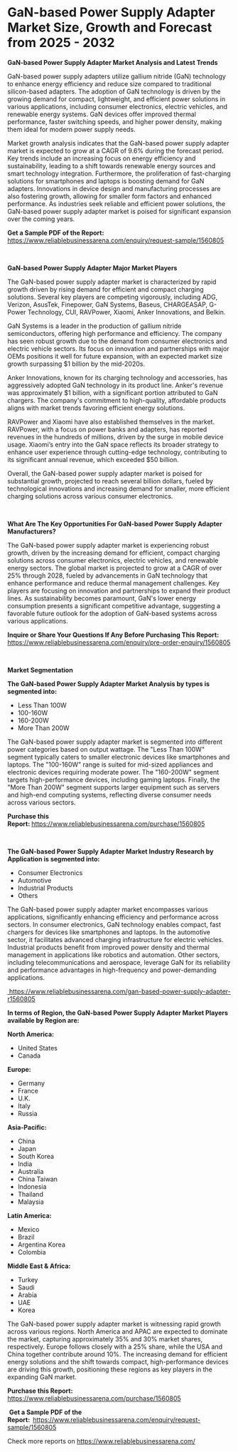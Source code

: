 <p><h1>GaN-based Power Supply Adapter Market Size, Growth and Forecast from 2025 - 2032</h1></p><p><strong>GaN-based Power Supply Adapter Market Analysis and Latest Trends</strong></p>
<p><p>GaN-based power supply adapters utilize gallium nitride (GaN) technology to enhance energy efficiency and reduce size compared to traditional silicon-based adapters. The adoption of GaN technology is driven by the growing demand for compact, lightweight, and efficient power solutions in various applications, including consumer electronics, electric vehicles, and renewable energy systems. GaN devices offer improved thermal performance, faster switching speeds, and higher power density, making them ideal for modern power supply needs.</p><p>Market growth analysis indicates that the GaN-based power supply adapter market is expected to grow at a CAGR of 9.6% during the forecast period. Key trends include an increasing focus on energy efficiency and sustainability, leading to a shift towards renewable energy sources and smart technology integration. Furthermore, the proliferation of fast-charging solutions for smartphones and laptops is boosting demand for GaN adapters. Innovations in device design and manufacturing processes are also fostering growth, allowing for smaller form factors and enhanced performance. As industries seek reliable and efficient power solutions, the GaN-based power supply adapter market is poised for significant expansion over the coming years.</p></p>
<p><strong>Get a Sample PDF of the Report:&nbsp;</strong> <a href="https://www.reliablebusinessarena.com/enquiry/request-sample/1560805?utm_campaign=2188&utm_medium=2&utm_source=Github&utm_content=ia&utm_term=06042025&utm_id=gan-based-power-supply-adapter">https://www.reliablebusinessarena.com/enquiry/request-sample/1560805</a></p>
<p>&nbsp;</p>
<p><strong>GaN-based Power Supply Adapter Major Market Players</strong></p>
<p><p>The GaN-based power supply adapter market is characterized by rapid growth driven by rising demand for efficient and compact charging solutions. Several key players are competing vigorously, including ADG, Verizon, AsusTek, Finepower, GaN Systems, Baseus, CHARGEASAP, G-Power Technology, CUI, RAVPower, Xiaomi, Anker Innovations, and Belkin.</p><p>GaN Systems is a leader in the production of gallium nitride semiconductors, offering high performance and efficiency. The company has seen robust growth due to the demand from consumer electronics and electric vehicle sectors. Its focus on innovation and partnerships with major OEMs positions it well for future expansion, with an expected market size growth surpassing $1 billion by the mid-2020s.</p><p>Anker Innovations, known for its charging technology and accessories, has aggressively adopted GaN technology in its product line. Anker's revenue was approximately $1 billion, with a significant portion attributed to GaN chargers. The company's commitment to high-quality, affordable products aligns with market trends favoring efficient energy solutions.</p><p>RAVPower and Xiaomi have also established themselves in the market. RAVPower, with a focus on power banks and adapters, has reported revenues in the hundreds of millions, driven by the surge in mobile device usage. Xiaomi’s entry into the GaN space reflects its broader strategy to enhance user experience through cutting-edge technology, contributing to its significant annual revenue, which exceeded $50 billion.</p><p>Overall, the GaN-based power supply adapter market is poised for substantial growth, projected to reach several billion dollars, fueled by technological innovations and increasing demand for smaller, more efficient charging solutions across various consumer electronics.</p></p>
<p>&nbsp;</p>
<p><strong>What Are The Key Opportunities For GaN-based Power Supply Adapter Manufacturers?</strong></p>
<p><p>The GaN-based power supply adapter market is experiencing robust growth, driven by the increasing demand for efficient, compact charging solutions across consumer electronics, electric vehicles, and renewable energy sectors. The global market is projected to grow at a CAGR of over 25% through 2028, fueled by advancements in GaN technology that enhance performance and reduce thermal management challenges. Key players are focusing on innovation and partnerships to expand their product lines. As sustainability becomes paramount, GaN's lower energy consumption presents a significant competitive advantage, suggesting a favorable future outlook for the adoption of GaN-based systems across various applications.</p></p>
<p><strong>Inquire or Share Your Questions If Any Before Purchasing This Report:</strong> <a href="https://www.reliablebusinessarena.com/enquiry/pre-order-enquiry/1560805?utm_campaign=2188&utm_medium=2&utm_source=Github&utm_content=ia&utm_term=06042025&utm_id=gan-based-power-supply-adapter">https://www.reliablebusinessarena.com/enquiry/pre-order-enquiry/1560805</a></p>
<p>&nbsp;</p>
<p><strong>Market Segmentation</strong></p>
<p><strong>The GaN-based Power Supply Adapter Market Analysis by types is segmented into:</strong></p>
<p><ul><li>Less Than 100W</li><li>100-160W</li><li>160-200W</li><li>More Than 200W</li></ul></p>
<p><p>The GaN-based power supply adapter market is segmented into different power categories based on output wattage. The "Less Than 100W" segment typically caters to smaller electronic devices like smartphones and laptops. The "100-160W" range is suited for mid-sized appliances and electronic devices requiring moderate power. The "160-200W" segment targets high-performance devices, including gaming laptops. Finally, the "More Than 200W" segment supports larger equipment such as servers and high-end computing systems, reflecting diverse consumer needs across various sectors.</p></p>
<p><strong>Purchase this Report:&nbsp;</strong><a href="https://www.reliablebusinessarena.com/purchase/1560805?utm_campaign=2188&utm_medium=2&utm_source=Github&utm_content=ia&utm_term=06042025&utm_id=gan-based-power-supply-adapter">https://www.reliablebusinessarena.com/purchase/1560805</a></p>
<p>&nbsp;</p>
<p><strong>The GaN-based Power Supply Adapter Market Industry Research by Application is segmented into:</strong></p>
<p><ul><li>Consumer Electronics</li><li>Automotive</li><li>Industrial Products</li><li>Others</li></ul></p>
<p><p>The GaN-based power supply adapter market encompasses various applications, significantly enhancing efficiency and performance across sectors. In consumer electronics, GaN technology enables compact, fast chargers for devices like smartphones and laptops. In the automotive sector, it facilitates advanced charging infrastructure for electric vehicles. Industrial products benefit from improved power density and thermal management in applications like robotics and automation. Other sectors, including telecommunications and aerospace, leverage GaN for its reliability and performance advantages in high-frequency and power-demanding applications.</p></p>
<p><a href="https://www.reliablebusinessarena.com/gan-based-power-supply-adapter-r1560805?utm_campaign=2188&utm_medium=2&utm_source=Github&utm_content=ia&utm_term=06042025&utm_id=gan-based-power-supply-adapter">&nbsp;https://www.reliablebusinessarena.com/gan-based-power-supply-adapter-r1560805</a></p>
<p><strong>In terms of Region, the GaN-based Power Supply Adapter Market Players available by Region are:</strong></p>
<p>
    <p> <strong> North America: </strong>
        <ul>
            <li>United States</li>
            <li>Canada</li>
        </ul>
        </p> 
    <p> <strong> Europe: </strong>
        <ul>
            <li>Germany</li>
            <li>France</li>
            <li>U.K.</li>
            <li>Italy</li>
            <li>Russia</li>
        </ul>
        </p> 
    <p> <strong> Asia-Pacific: </strong>
        <ul>
            <li>China</li>
            <li>Japan</li>
            <li>South Korea</li>
            <li>India</li>
            <li>Australia</li>
            <li>China Taiwan</li>
            <li>Indonesia</li>
            <li>Thailand</li>
            <li>Malaysia</li>
        </ul>
        </p> 
    <p> <strong> Latin America: </strong>
        <ul>
            <li>Mexico</li>
            <li>Brazil</li>
            <li>Argentina Korea</li>
            <li>Colombia</li>
        </ul>
        </p> 
    <p> <strong> Middle East & Africa: </strong>
        <ul>
            <li>Turkey</li>
            <li>Saudi</li>
            <li>Arabia</li>
            <li>UAE</li>
            <li>Korea</li>
        </ul>
    </p>
    </p>
<p><p>The GaN-based power supply adapter market is witnessing rapid growth across various regions. North America and APAC are expected to dominate the market, capturing approximately 35% and 30% market shares, respectively. Europe follows closely with a 25% share, while the USA and China together contribute around 10%. The increasing demand for efficient energy solutions and the shift towards compact, high-performance devices are driving this growth, positioning these regions as key players in the expanding GaN market.</p></p>
<p><strong>Purchase this Report: </strong><a href="https://www.reliablebusinessarena.com/purchase/1560805?utm_campaign=2188&utm_medium=2&utm_source=Github&utm_content=ia&utm_term=06042025&utm_id=gan-based-power-supply-adapter">https://www.reliablebusinessarena.com/purchase/1560805</a></p>
<p>&nbsp;<strong>Get a Sample PDF of the Report:&nbsp;&nbsp;</strong><a href="https://www.reliablebusinessarena.com/enquiry/request-sample/1560805?utm_campaign=2188&utm_medium=2&utm_source=Github&utm_content=ia&utm_term=06042025&utm_id=gan-based-power-supply-adapter">https://www.reliablebusinessarena.com/enquiry/request-sample/1560805</a></p>
<p><strong></strong></p>
<p>Check more reports on <a href="https://www.reliablebusinessarena.com/?utm_campaign=2188&utm_medium=2&utm_source=Github&utm_content=ia&utm_term=06042025&utm_id=gan-based-power-supply-adapter">https://www.reliablebusinessarena.com/</a></p>